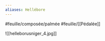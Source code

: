 ```yaml
---
aliases: Hellébore
---
```


#feuille/composée/palmée
#feuille/[[Pédalée]]


![[helleborusniger_4.jpg]]

